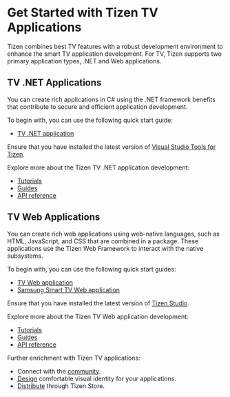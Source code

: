 # Get Started with Tizen TV Applications
Tizen combines best TV features with a robust development environment to enhance the smart TV application development. 
For TV, Tizen supports two primary application types, .NET and Web applications.

## TV .NET Applications
You can create rich applications in C# using the .NET framework benefits that contribute to secure and efficient application development. 

To begin with, you can use the following quick start guide:
-   [TV .NET application](../dotnet/get-started/tv/first-app.md)

Ensure that you have installed the latest version of [Visual Studio Tools for Tizen](https://marketplace.visualstudio.com/items?itemName=tizen.VSToolsforTizen).
	
Explore more about the Tizen TV .NET application development:
-   [Tutorials](../dotnet/tutorials/overview.md)	
-   [Guides](../dotnet/guides/overview.md)
-   [API reference ](../dotnet/api/overview.md)

## TV Web Applications
You can create rich web applications using web-native languages, such as HTML, JavaScript, and CSS that are combined in a package. These applications use the Tizen Web Framework to interact with the native subsystems.

To begin with, you can use the following quick start guides:
-   [TV Web application](../web/get-started/tv/first-app.md)
-   [Samsung Smart TV Web application](../web/get-started/tv/first-samsung-tv-app.md)

Ensure that you have installed the latest version of [Tizen Studio](https://developer.tizen.org/development/tizen-studio/download).

Explore more about the Tizen TV Web application development:
-   [Tutorials](../web/tutorials/overview.md)
-   [Guides](../web/guides/index.md)
-   [API reference](../web/api/index.md) 

Further enrichment with Tizen TV applications:
-   Connect with the [community](https://developer.tizen.org/community/tip-tech).
-   [Design](../design/tv/design-principles.md) comfortable visual identity for your applications.
-   [Distribute](../distribute/how-to-distribute/overview.md) through Tizen Store.


